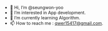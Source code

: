 - 👋 Hi, I’m @seungwon-yoo
- 👀 I’m interested in App development.
- 🌱 I’m currently learning Algorithm.
- 📫 How to reach me : qwer15417@gmail.com.

<!---
seungwon-yoo/seungwon-yoo is a ✨ special ✨ repository because its `README.md` (this file) appears on your GitHub profile.
You can click the Preview link to take a look at your changes.
--->
